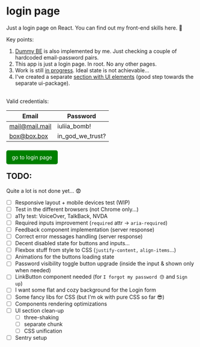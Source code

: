 # login page

Just a login page on React. You can find out my front-end skills here. 🙂

Key points:

1. [Dummy BE](https://github.com/umyar/be-autocomplete/blob/master/src/routes/login.ts) is also implemented by me. Just checking a couple of hardcoded email-password pairs.
2. This app is just a login page. In root. No any other pages.
3. Work is still [in progress](https://github.com/umyar/login/tree/master?tab=readme-ov-file#todo). Ideal state is not achievable...
4. I've created a separate [section with UI elements](https://github.com/umyar/login/tree/master/src/ui) (good step towards the separate ui-package).

<br>
Valid credentials:

| Email          | Password         |
| -------------- | ---------------- |
| mail@mail.mail | iuliia_bomb!     |
| box@box.box    | in_god_we_trust? |

<br>

<a href="https://login-three-drab.vercel.app/" style="padding:10px 15px; background-color:green; color:white; border:none; border-radius:5px; text-decoration:none;">
  go to login page
</a>

## TODO:

Quite a lot is not done yet... 😨

- [ ] Responsive layout + mobile devices test (WIP)
- [ ] Test in the different browsers (not Chrome only...)
- [ ] a11y test: VoiceOver, TalkBack, NVDA
- [ ] Required inputs improvement (`required` attr -> `aria-required`)
- [ ] Feedback component implementation (server response)
- [ ] Correct error messages handling (server response)
- [ ] Decent disabled state for buttons and inputs...
- [ ] Flexbox stuff from style to CSS (`justify-content,` `align-items`...)
- [ ] Animations for the buttons loading state
- [ ] Password visibility toggle button upgrade (inside the input & shown only when needed)
- [ ] LinkButton component needed (for `I forgot my password 😓` and `Sign up`)
- [ ] I want some flat and cozy background for the Login form
- [ ] Some fancy libs for CSS (but I'm ok with pure CSS so far 😎)
- [ ] Components rendering optimizations
- [ ] UI section clean-up
  - [ ] three-shaking
  - [ ] separate chunk
  - [ ] CSS unification
- [ ] Sentry setup
